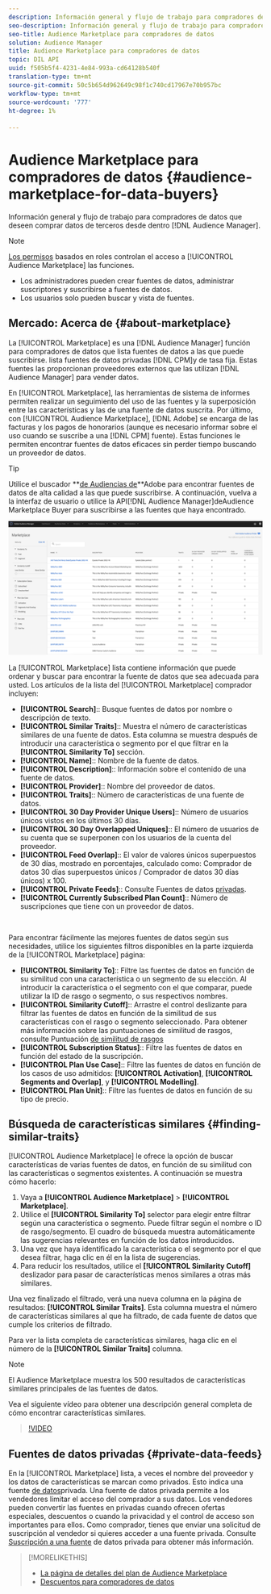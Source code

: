 ```yaml
---
description: Información general y flujo de trabajo para compradores de datos que deseen comprar datos de terceros desde el Audience Manager
seo-description: Información general y flujo de trabajo para compradores de datos que deseen comprar datos de terceros desde el Audience Manager
seo-title: Audience Marketplace para compradores de datos
solution: Audience Manager
title: Audience Marketplace para compradores de datos
topic: DIL API
uuid: f505b5f4-4231-4e84-993a-cd64128b540f
translation-type: tm+mt
source-git-commit: 50c5b654d962649c98f1c740cd17967e70b957bc
workflow-type: tm+mt
source-wordcount: '777'
ht-degree: 1%

---
```



# Audience Marketplace para compradores de datos {#audience-marketplace-for-data-buyers}

Información general y flujo de trabajo para compradores de datos que deseen comprar datos de terceros desde dentro [!DNL Audience Manager].

>[!NOTE]
>[Los permisos](../../../reporting/reports-dashboard.md) basados en roles controlan el acceso a [!UICONTROL Audience Marketplace] las funciones.
>
>* Los administradores pueden crear fuentes de datos, administrar suscriptores y suscribirse a fuentes de datos.
>* Los usuarios solo pueden buscar y vista de fuentes.


## Mercado: Acerca de {#about-marketplace}

<!-- c_marketplace_about.xml -->

La [!UICONTROL Marketplace] es una [!DNL Audience Manager] función para compradores de datos que lista fuentes de datos a las que puede suscribirse. lista fuentes de datos privadas [!DNL CPM]y de tasa fija. Estas fuentes las proporcionan proveedores externos que las utilizan [!DNL Audience Manager] para vender datos.

En [!UICONTROL Marketplace], las herramientas de sistema de informes permiten realizar un seguimiento del uso de las fuentes y la superposición entre las características y las de una fuente de datos suscrita. Por último, con [!UICONTROL Audience Marketplace], [!DNL Adobe] se encarga de las facturas y los pagos de honorarios (aunque es necesario informar sobre el uso cuando se suscribe a una [!DNL CPM] fuente). Estas funciones le permiten encontrar fuentes de datos eficaces sin perder tiempo buscando un proveedor de datos.

>[!TIP]
>
>Utilice el buscador **[de Audiencias de](https://www.adobe-audience-finder.com/)**Adobe para encontrar fuentes de datos de alta calidad a las que puede suscribirse. A continuación, vuelva a la interfaz de usuario o utilice la API[!DNL Audience Manager]de[](https://bank.demdex.com/portal/swagger/index.html#/Audience_Marketplace_Buyer_API)Audience Marketplace Buyer para suscribirse a las fuentes que haya encontrado.

![comprador-mercado-información general](assets/buyer-marketplace-overview.png)

La [!UICONTROL Marketplace] lista contiene información que puede ordenar y buscar para encontrar la fuente de datos que sea adecuada para usted. Los artículos de la lista del [!UICONTROL Marketplace] comprador incluyen:

* **[!UICONTROL Search]**:: Busque fuentes de datos por nombre o descripción de texto.
* **[!UICONTROL Similar Traits]**:: Muestra el número de características similares de una fuente de datos. Esta columna se muestra después de introducir una característica o segmento por el que filtrar en la **[!UICONTROL Similarity To]** sección.
* **[!UICONTROL Name]**:: Nombre de la fuente de datos.
* **[!UICONTROL Description]**:: Información sobre el contenido de una fuente de datos.
* **[!UICONTROL Provider]**:: Nombre del proveedor de datos.
* **[!UICONTROL Traits]**:: Número de características de una fuente de datos.
* **[!UICONTROL 30 Day Provider Unique Users]**:: Número de usuarios únicos vistos en los últimos 30 días.
* **[!UICONTROL 30 Day Overlapped Uniques]**:: El número de usuarios de su cuenta que se superponen con los usuarios de la cuenta del proveedor.
* **[!UICONTROL Feed Overlap]**:: El valor de valores únicos superpuestos de 30 días, mostrado en porcentajes, calculado como: Comprador de datos 30 días superpuestos únicos / Comprador de datos 30 días únicos) x 100.
* **[!UICONTROL Private Feeds]**:: Consulte Fuentes de datos [privadas](../../../features/audience-marketplace/marketplace-private-feeds.md).
* **[!UICONTROL Currently Subscribed Plan Count]**:: Número de suscripciones que tiene con un proveedor de datos.

 

Para encontrar fácilmente las mejores fuentes de datos según sus necesidades, utilice los siguientes filtros disponibles en la parte izquierda de la [!UICONTROL Marketplace] página:

* **[!UICONTROL Similarity To]**:: Filtre las fuentes de datos en función de su similitud con una característica o un segmento de su elección. Al introducir la característica o el segmento con el que comparar, puede utilizar la ID de rasgo o segmento, o sus respectivos nombres.
* **[!UICONTROL Similarity Cutoff]**:: Arrastre el control deslizante para filtrar las fuentes de datos en función de la similitud de sus características con el rasgo o segmento seleccionado. Para obtener más información sobre las puntuaciones de similitud de rasgos, consulte Puntuación [de similitud de rasgos](../../segments/trait-recommendations.md#trait-similarity-score)
* **[!UICONTROL Subscription Status]**:: Filtre las fuentes de datos en función del estado de la suscripción.
* **[!UICONTROL Plan Use Case]**:: Filtre las fuentes de datos en función de los casos de uso admitidos: **[!UICONTROL Activation]**, **[!UICONTROL Segments and Overlap]**, y **[!UICONTROL Modelling]**.
* **[!UICONTROL Plan Unit]**:: Filtre las fuentes de datos en función de su tipo de precio.

## Búsqueda de características similares {#finding-similar-traits}

[!UICONTROL Audience Marketplace] le ofrece la opción de buscar características de varias fuentes de datos, en función de su similitud con las características o segmentos existentes. A continuación se muestra cómo hacerlo:

1. Vaya a **[!UICONTROL Audience Marketplace]** > **[!UICONTROL Marketplace]**.
2. Utilice el **[!UICONTROL Similarity To]** selector para elegir entre filtrar según una característica o segmento. Puede filtrar según el nombre o ID de rasgo/segmento. El cuadro de búsqueda muestra automáticamente las sugerencias relevantes en función de los datos introducidos.
3. Una vez que haya identificado la característica o el segmento por el que desea filtrar, haga clic en él en la lista de sugerencias.
4. Para reducir los resultados, utilice el **[!UICONTROL Similarity Cutoff]** deslizador para pasar de características menos similares a otras más similares.

Una vez finalizado el filtrado, verá una nueva columna en la página de resultados: **[!UICONTROL Similar Traits]**. Esta columna muestra el número de características similares al que ha filtrado, de cada fuente de datos que cumple los criterios de filtrado.

Para ver la lista completa de características similares, haga clic en el número de la **[!UICONTROL Similar Traits]** columna.

>[!NOTE]
>
> El Audience Marketplace muestra los 500 resultados de características similares principales de las fuentes de datos.

Vea el siguiente vídeo para obtener una descripción general completa de cómo encontrar características similares.

>[!VIDEO](https://video.tv.adobe.com/v/29370/)

## Fuentes de datos privadas {#private-data-feeds}

En la [!UICONTROL Marketplace] lista, a veces el nombre del proveedor y los datos de características se marcan como privados. Esto indica una fuente [de datos](../../../features/audience-marketplace/marketplace-private-feeds.md)privada. Una fuente de datos privada permite a los vendedores limitar el acceso del comprador a sus datos. Los vendedores pueden convertir las fuentes en privadas cuando ofrecen ofertas especiales, descuentos o cuando la privacidad y el control de acceso son importantes para ellos. Como comprador, tienes que enviar una solicitud de suscripción al vendedor si quieres acceder a una fuente privada. Consulte [Suscripción a una fuente](../../../features/audience-marketplace/marketplace-data-buyers/marketplace-manage-subscriptions.md#subscript-private-data-feed) de datos privada para obtener más información.

>[!MORELIKETHIS]
>
>* [La página de detalles del plan de Audience Marketplace](../../../features/audience-marketplace/marketplace-data-buyers/marketplace-manage-subscriptions.md#marketplace-buyer-details)
>* [Descuentos para compradores de datos](../../../features/audience-marketplace/marketplace-data-buyers/marketplace-manage-subscriptions.md#buyer-discount)


